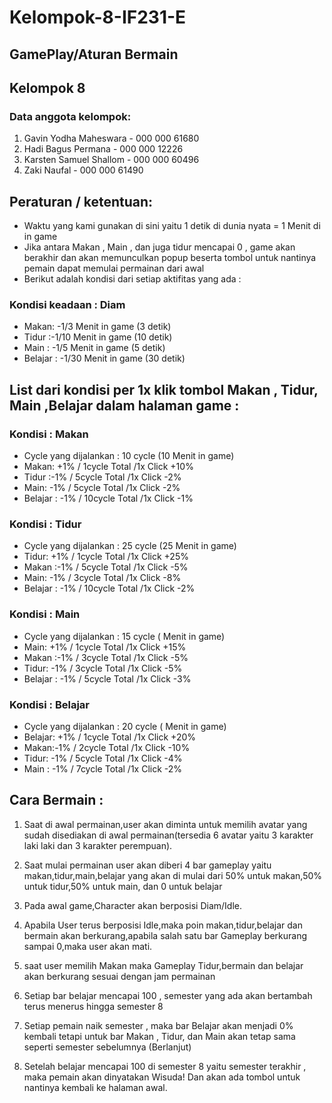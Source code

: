 # Kelompok-8-IF231-E

## GamePlay/Aturan Bermain
## Kelompok 8


### Data anggota kelompok:
1. Gavin Yodha Maheswara - 000 000 61680
2. Hadi Bagus Permana - 000 000 12226
3. Karsten Samuel Shallom - 000 000 60496
4. Zaki Naufal - 000 000 61490


## Peraturan / ketentuan:
* Waktu yang kami gunakan di sini yaitu 1 detik di dunia nyata = 1 Menit di in game
* Jika antara Makan , Main , dan juga tidur mencapai 0 , game akan berakhir dan akan memunculkan popup beserta tombol untuk nantinya pemain dapat memulai permainan dari awal
* Berikut adalah kondisi dari setiap aktifitas yang ada :

### Kondisi keadaan : Diam
- Makan: -1/3 Menit in game (3 detik)
- Tidur :-1/10 Menit in game (10 detik)
- Main : -1/5 Menit in game (5 detik)
- Belajar : -1/30 Menit in game (30 detik)

## List dari kondisi per 1x klik tombol Makan , Tidur, Main ,Belajar dalam halaman game  :

### Kondisi : Makan
- Cycle yang dijalankan : 10 cycle (10 Menit in game)
- Makan: +1% / 1cycle Total /1x Click +10%
- Tidur :-1% / 5cycle Total /1x Click -2%
- Main: -1% / 5cycle Total /1x Click -2%
- Belajar : -1% / 10cycle Total /1x Click -1%

### Kondisi : Tidur
- Cycle yang dijalankan : 25 cycle (25 Menit in game)
- Tidur: +1% / 1cycle Total /1x Click +25%
- Makan :-1% / 5cycle Total /1x Click -5%
- Main: -1% / 3cycle Total /1x Click -8%
- Belajar : -1% / 10cycle Total /1x Click -2%

### Kondisi : Main
- Cycle yang dijalankan : 15 cycle ( Menit in game)
- Main: +1% / 1cycle Total /1x Click +15%
- Makan :-1% / 3cycle Total /1x Click -5%
- Tidur: -1% / 3cycle Total /1x Click -5%
- Belajar : -1% / 5cycle Total /1x Click -3%

### Kondisi : Belajar 
- Cycle yang dijalankan : 20 cycle ( Menit in game)
- Belajar: +1% / 1cycle Total /1x Click +20%
- Makan:-1% / 2cycle Total /1x Click -10%
- Tidur: -1% / 5cycle Total /1x Click -4%
- Main : -1% / 7cycle Total /1x Click -2%


## Cara Bermain :


1. Saat di awal permainan,user akan diminta untuk memilih avatar yang sudah disediakan di awal permainan(tersedia 6 avatar yaitu 3 karakter laki laki dan 3 karakter perempuan).

2. Saat mulai permainan user akan diberi 4 bar gameplay yaitu makan,tidur,main,belajar yang akan di mulai dari 50% untuk makan,50% untuk tidur,50% untuk main, dan 0 untuk belajar

3. Pada awal game,Character akan berposisi Diam/Idle.

4. Apabila User terus berposisi Idle,maka poin makan,tidur,belajar dan bermain akan berkurang,apabila salah satu bar Gameplay berkurang sampai 0,maka user akan mati. 

5. saat user memilih Makan maka Gameplay Tidur,bermain dan belajar akan berkurang sesuai dengan jam permainan

6. Setiap bar belajar mencapai 100 , semester yang ada akan bertambah terus menerus hingga semester 8 

7. Setiap pemain naik semester , maka bar Belajar akan menjadi 0% kembali tetapi untuk bar Makan , Tidur, dan Main akan tetap sama seperti semester sebelumnya (Berlanjut)

8. Setelah belajar mencapai 100 di semester 8 yaitu semester terakhir , maka pemain akan dinyatakan Wisuda! Dan akan ada tombol untuk nantinya kembali ke halaman awal.
